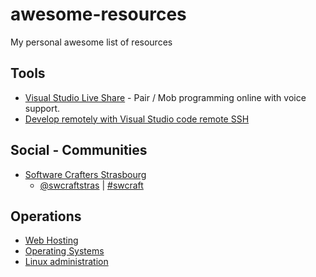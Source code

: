 # awesome-resources
My personal awesome list of resources

## Tools

* [Visual Studio Live Share](https://visualstudio.microsoft.com/fr/services/live-share/?rr=https%3A%2F%2Fwww.bing.com%2F) - Pair / Mob programming online with voice support.
* [Develop remotely with Visual Studio code remote SSH](https://code.visualstudio.com/docs/remote/ssh)

## Social - Communities

* [Software Crafters Strasbourg](https://www.meetup.com/Software-Crafters-Strasbourg/)
  * [@swcraftstras](https://twitter.com/swcraftstras) | [#swcraft](https://twitter.com/search?q=%23swcraft&src=typd)

## Operations

* [Web Hosting](hosting.md)
* [Operating Systems](operating-systems.md)
* [Linux administration](linux-administration.md)
